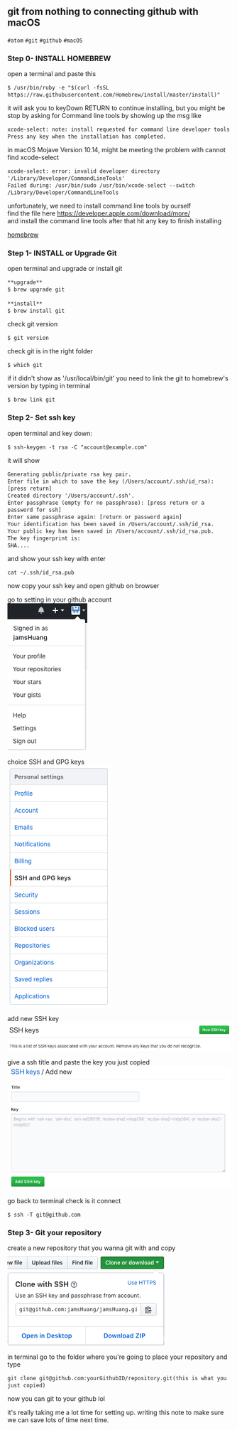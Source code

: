 ## git from nothing to connecting github with macOS
`#atom` `#git` `#github` `#macOS`

### Step 0- INSTALL HOMEBREW 
open a terminal and paste this 
```
$ /usr/bin/ruby -e "$(curl -fsSL https://raw.githubusercontent.com/Homebrew/install/master/install)"
```
it will ask you to keyDown RETURN to continue installing, but you might be stop by asking for Command line tools
by showing up the msg like
```
xcode-select: note: install requested for command line developer tools
Press any key when the installation has completed.
```
in macOS Mojave Version 10.14, might be meeting the problem with cannot find xcode-select
```
xcode-select: error: invalid developer directory '/Library/Developer/CommandLineTools'
Failed during: /usr/bin/sudo /usr/bin/xcode-select --switch /Library/Developer/CommandLineTools
```
unfortunately, we need to install command line tools by ourself   
find the file here https://developer.apple.com/download/more/  
and install the command line tools after that hit any key to finish installing  

[homebrew](https://brew.sh/index_zh-tw)

### Step 1- INSTALL or Upgrade Git
open terminal and upgrade or install git
```
**upgrade**
$ brew upgrade git   

**install**
$ brew install git
```    
check git version
```
$ git version
```
check git is in the right folder
```
$ which git
```
if it didn't show as '/usr/local/bin/git'
you need to link the git to homebrew's version by typing in terminal
```
$ brew link git
```

### Step 2- Set ssh key
open terminal and key down:
```
$ ssh-keygen -t rsa -C "account@example.com"
```
it will show 
```
Generating public/private rsa key pair.
Enter file in which to save the key (/Users/account/.ssh/id_rsa): [press return]
Created directory '/Users/account/.ssh'.
Enter passphrase (empty for no passphrase): [press return or a password for ssh]
Enter same passphrase again: [return or password again]
Your identification has been saved in /Users/account/.ssh/id_rsa.
Your public key has been saved in /Users/account/.ssh/id_rsa.pub.
The key fingerprint is:
SHA....
```
and show your ssh key with enter
```
cat ~/.ssh/id_rsa.pub
```
now copy your ssh key and open github on browser   

go to setting in your github account  
![setting](img/pic0.png)

choice SSH and GPG keys  
![ssh keys](img/pic1.png)

add new SSH key  
![new ssh key](img/pic2.png)

give a ssh title and paste the key you just copied  
![new ssh key](img/pic3.png)

go back to terminal check is it connect
```
$ ssh -T git@github.com
```

### Step 3- Git your repository
create a new repository that you wanna git with and copy  
![git](img/pic4.png)

in terminal go to the folder where you're going to place your repository
and type
```
git clone git@github.com:yourGithubID/repository.git(this is what you just copied)
```
now you can git to your github lol

it's really taking me a lot time for setting up. writing this note to make sure we can save lots of time next time.
